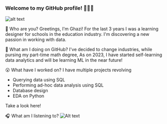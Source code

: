 ### Welcome to my GitHub profile! 🙋🏽‍♂️
![alt text](https://github.com/ghazi-hishamuddin/ghazi-hishamuddin/assets/142828521/fdc54748-068a-47a7-92d1-afae9ea455ba)

👋 Who are you?
  Greetings, I'm Ghazi! For the last 3 years I was a learning designer for schools in the education industry. I'm discovering a new passion in working with data.


🤔 What am I doing on GitHub?
I've decided to change industries, while pursing my part-time math degree,  As on 2023, I have started self-learning data analytics and will be learning ML in the near future!


😮 What have I worked on?
I have multiple projects revolving
+ Querying data using SQL
+ Performing ad-hoc data analysis using SQL
+ Database design
+ EDA on Python

Take a look here!

🎧 What am I listening to?
![Alt text](https://spotify-recently-played-readme.vercel.app/api?user=ghazishm&count=1)
